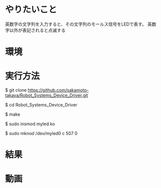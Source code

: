 # やりたいこと 

英数字の文字列を入力すると、その文字列のモールス信号をLEDで表す。
英数字以外が表記されると点滅する

# 環境 



# 実行方法

$ git clone https://github.com/sakamoto-takaya/Robot_Systems_Device_Driver.git

$ cd Robot_Systems_Device_Driver

$ make

$ sudo insmod myled.ko

$ sudo mknod /dev/myled0 c 507 0


# 結果 


# 動画 
